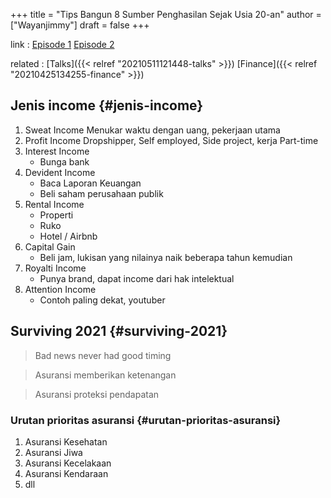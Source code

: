 +++
title = "Tips Bangun 8 Sumber Penghasilan Sejak Usia 20-an"
author = ["Wayanjimmy"]
draft = false
+++

link
: [Episode 1](https://youtu.be/GeiAIK3cV7E) [Episode 2](https://youtu.be/3XPGJXdBW0A)

related
: [Talks]({{< relref "20210511121448-talks" >}}) [Finance]({{< relref "20210425134255-finance" >}})


## Jenis income {#jenis-income}

1.  Sweat Income
    Menukar waktu dengan uang, pekerjaan utama
2.  Profit Income
    Dropshipper, Self employed, Side project, kerja Part-time
3.  Interest Income
    -   Bunga bank
4.  Devident Income
    -   Baca Laporan Keuangan
    -   Beli saham perusahaan publik
5.  Rental Income
    -   Properti
    -   Ruko
    -   Hotel / Airbnb
6.  Capital Gain
    -   Beli jam, lukisan yang nilainya naik beberapa tahun kemudian
7.  Royalti Income
    -   Punya brand, dapat income dari hak intelektual
8.  Attention Income
    -   Contoh paling dekat, youtuber


## Surviving 2021 {#surviving-2021}

> Bad news never had good timing

<!--quoteend-->

> Asuransi memberikan ketenangan

<!--quoteend-->

> Asuransi proteksi pendapatan


### Urutan prioritas asuransi {#urutan-prioritas-asuransi}

1.  Asuransi Kesehatan
2.  Asuransi Jiwa
3.  Asuransi Kecelakaan
4.  Asuransi Kendaraan
5.  dll
